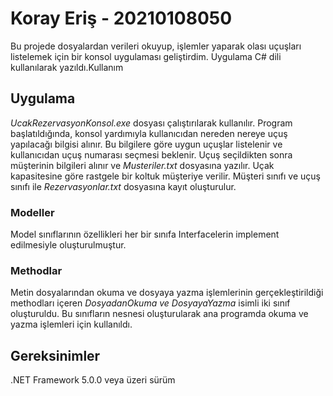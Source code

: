 # Koray Eriş - 20210108050

Bu projede dosyalardan verileri okuyup, işlemler yaparak olası uçuşları listelemek için bir konsol uygulaması geliştirdim. Uygulama C# dili kullanılarak yazıldı.Kullanım

## Uygulama 
_UcakRezervasyonKonsol.exe_ dosyası çalıştırılarak kullanılır. Program başlatıldığında, konsol yardımıyla kullanıcıdan nereden 
nereye uçuş yapılacağı bilgisi alınır. Bu bilgilere göre uygun uçuşlar listelenir ve kullanıcıdan uçuş numarası seçmesi beklenir. Uçuş seçildikten sonra müşterinin bilgileri alınır ve 
_Musteriler.txt_ dosyasına yazılır. Uçak kapasitesine göre rastgele bir koltuk müşteriye verilir. Müşteri sınıfı ve uçuş sınıfı ile _Rezervasyonlar.txt_ dosyasına kayıt oluşturulur.

### Modeller
Model sınıflarının özellikleri her bir sınıfa Interfacelerin implement edilmesiyle oluşturulmuştur.

### Methodlar
Metin dosyalarından okuma ve dosyaya yazma işlemlerinin gerçekleştirildiği methodları içeren _DosyadanOkuma ve DosyayaYazma_ isimli iki sınıf oluşturuldu. Bu sınıfların nesnesi
oluşturularak ana programda okuma ve yazma işlemleri için kullanıldı.

## Gereksinimler
.NET Framework 5.0.0 veya üzeri sürüm
